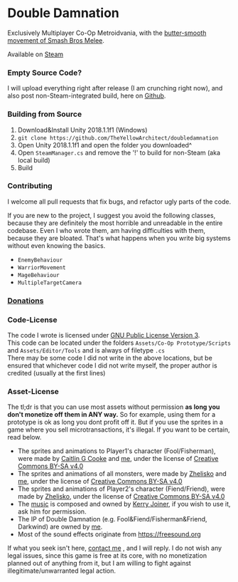 # Double Damnation

Exclusively Multiplayer Co-Op Metroidvania, with the [butter-smooth movement of Smash Bros Melee](https://www.youtube.com/watch?v=JpOaQxrsaqI).
	
Available on [Steam](https://store.steampowered.com/app/1015190/Double_Damnation/)
	
### Empty Source Code?
I will upload everything right after release (I am crunching right now), and also post non-Steam-integrated build, here on [Github](https://github.com/TheYellowArchitect/doubledamnation/releases).
	
### Building from Source
1. Download&Install Unity 2018.1.1f1 (Windows)
2. `git clone https://github.com/TheYellowArchitect/doubledamnation`
3. Open Unity 2018.1.1f1 and open the folder you downloaded^
4. Open `SteamManager.cs` and remove the '!' to build for non-Steam (aka local build)
5. Build

### Contributing
I welcome all pull requests that fix bugs, and refactor ugly parts of the code.
		
If you are new to the project, I suggest you avoid the following classes, because they are definitely the most horrible and unreadable in the entire codebase. Even I who wrote them, am having difficulties with them, because they are bloated. That's what happens when you write big systems without even knowing the basics.
		
- `EnemyBehaviour`
- `WarriorMovement`
- `MageBehaviour`
- `MultipleTargetCamera`

### [Donations](https://theyellowarchitect.com/donate#title)

### Code-License
The code I wrote is licensed under [GNU Public License Version 3](https://lukesmith.xyz/articles/why-i-use-the-gpl-and-not-cuck-licenses/).<br>
This code can be located under the folders `Assets/Co-Op Prototype/Scripts` and `Assets/Editor/Tools` and is always of filetype `.cs`<br>
There may be some code I did not write in the above locations, but be ensured that whichever code I did not write myself, the proper author is credited (usually at the first lines)

### Asset-License
The tl;dr is that you can use most assets without permission **as long you don't monetize off them in ANY way.**
So for example, using them for a prototype is ok as long you dont profit off it.
But if you use the sprites in a game where you sell microtransactions, it's illegal.
If you want to be certain, read below.

- The sprites and animations to Player1's character (Fool/Fisherman), were made by [Caitlin G Cooke](https://caitlingcooke.art/) and [me](theyellowarchitect.com/), under the license of [Creative Commons BY-SA v4.0](https://creativecommons.org/licenses/by/4.0/)
- The sprites and animations of all monsters, were made by [Zhelisko](https://zheliskos.artstation.com/) and [me](theyellowarchitect.com), under the license of [Creative Commons BY-SA v4.0](https://creativecommons.org/licenses/by/4.0/)
- The sprites and animations of Player2's character (Fiend/Friend), were made by [Zhelisko](https://zheliskos.artstation.com/), under the license of [Creative Commons BY-SA v4.0](https://creativecommons.org/licenses/by/4.0/)
- The [music](https://www.youtube.com/playlist?list=PLLvViE4qZfoMaayjJk9PRE98np7SwVsNF) is composed and owned by [Kerry Joiner](https://www.youtube.com/watch?v=zEvANt6wRRU), if you wish to use it, ask him for permission.
- The IP of Double Damnation (e.g. Fool&Fiend/Fisherman&Friend, Darkwind) are owned by [me](theyellowarchitect.com).
- Most of the sound effects originate from https://freesound.org
		
If what you seek isn't here, [contact me](https://theyellowarchitect.com/contact#title) , and I will reply. I do not wish any legal issues, since this game is free at its core, with no monetization planned out of anything from it, but I am willing to fight against illegitimate/unwarranted legal action.
